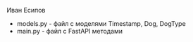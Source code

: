 Иван Есипов

- models.py - файл с моделями Timestamp, Dog, DogType
- main.py - файл с FastAPI методами
